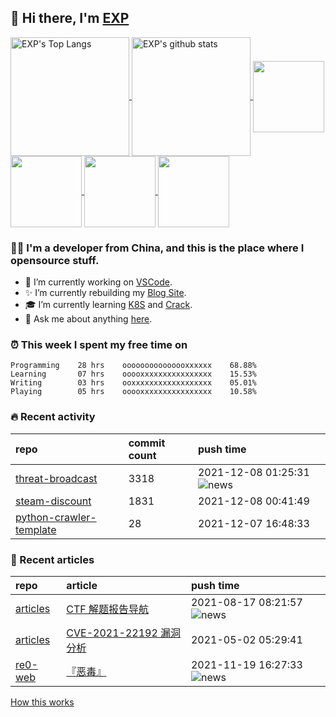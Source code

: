 ## 👋  Hi there, I'm [EXP](https://exp-blog.com)

<!--BGN_SECTION:github-readme-stats-->
<a href="https://exp-blog.com" target="_blank">
  <img height="190" align="center" src="https://github-readme-stats.vercel.app/api/top-langs/?username=lyy289065406&hide=HTML,CSS,TSQL&theme=great-gatsby" alt="EXP's Top Langs" />
</a>
<a href="https://exp-blog.com" target="_blank">
  <img height="190" align="center" src="https://github-readme-stats.vercel.app/api?username=lyy289065406&count_private=true&show_icons=true&theme=nightowl" alt="EXP's github stats" />
</a>



<a href="https://exp-blog.com" target="_blank">
  <img height="114" align="center" src="https://github-readme-stats.vercel.app/api/pin/?username=lyy289065406&repo=articles&theme=nord" />
</a>

<a href="https://github.com/lyy289065406/threat-broadcast" target="_blank">
  <img height="114" align="center" src="https://github-readme-stats.vercel.app/api/pin/?username=lyy289065406&repo=threat-broadcast&theme=nord" />
</a>

<a href="https://github.com/lyy289065406/CTF-Solving-Reports" target="_blank">
  <img height="114" align="center" src="https://github-readme-stats.vercel.app/api/pin/?username=lyy289065406&repo=CTF-Solving-Reports&theme=nord" />
</a>

<a href="https://github.com/lyy289065406/POJ-Solving-Reports" target="_blank">
  <img height="114" align="center" src="https://github-readme-stats.vercel.app/api/pin/?username=lyy289065406&repo=POJ-Solving-Reports&theme=nord" />
</a>

<!--END_SECTION:github-readme-stats-->



### 👨‍💻  I'm a developer from China, and this is the place where I opensource stuff.
<!--BGN_SECTION:introduction-->
- 🐾 I’m currently working on [VSCode](https://code.visualstudio.com/).
- ✨ I’m currently rebuilding my [Blog Site](https://github.com/lyy289065406/hexo-blog).
- 🎓 I’m currently learning [K8S](https://github.com/kubernetes/kubernetes) and [Crack](https://github.com/lyy289065406/crack-notes).
- 💬 Ask me about anything [here](https://github.com/lyy289065406/lyy289065406/issues).
<!--BGN_SECTION:introduction-->



### ⏰  This week I spent my free time on
<!-- BGN_SECTION:weektime -->
```text
Programming    28 hrs    ooooooooooooooxxxxxx    68.88%
Learning       07 hrs    ooooxxxxxxxxxxxxxxxx    15.53%
Writing        03 hrs    ooxxxxxxxxxxxxxxxxxx    05.01%
Playing        05 hrs    ooooxxxxxxxxxxxxxxxx    10.58%
```
<!-- END_SECTION:weektime -->



### 🔥  Recent activity
<!-- BGN_SECTION:activity -->
| repo | commit count | push time |
|:------|:------|:------|
| [threat-broadcast](https://github.com/lyy289065406/threat-broadcast) | 3318 | 2021-12-08 01:25:31 ![news](https://github.com/lyy289065406/lyy289065406/blob/master/imgs/new.gif) |
| [steam-discount](https://github.com/lyy289065406/steam-discount) | 1831 | 2021-12-08 00:41:49  |
| [python-crawler-template](https://github.com/lyy289065406/python-crawler-template) | 28 | 2021-12-07 16:48:33  |
<!-- END_SECTION:activity -->



### 📝  Recent articles
<!-- BGN_SECTION:article -->
| repo | article | push time |
|:------|:------|:------|
| [articles](https://github.com/lyy289065406/articles) | [CTF 解题报告导航](https://exp-blog.com/safe/ctf/ctf-jie-ti-bao-gao-dao-hang/) | 2021-08-17 08:21:57 ![news](https://github.com/lyy289065406/lyy289065406/blob/master/imgs/new.gif) |
| [articles](https://github.com/lyy289065406/articles) | [CVE-2021-22192 漏洞分析](https://exp-blog.com/safe/cve/cve-2021-22192-lou-dong-fen-xi/) | 2021-05-02 05:29:41  |
| [re0-web](https://github.com/lyy289065406/re0-web) | [&#x300E;&#x6076;&#x6BD2;&#x300F;](https://lyy289065406.github.io/re0-web/gitbook/book/markdown/ch/chapter070/39.html) | 2021-11-19 16:27:33 ![news](https://github.com/lyy289065406/lyy289065406/blob/master/imgs/new.gif) |
<!-- END_SECTION:article -->


<a align="right" href="https://github.com/lyy289065406/lyy289065406/blob/master/How_this_works.md">How this works</a>

<!-- -------------------------------------- -->
<!-- more emoji : http://emojihomepage.com/ -->
<!-- -------------------------------------- -->
